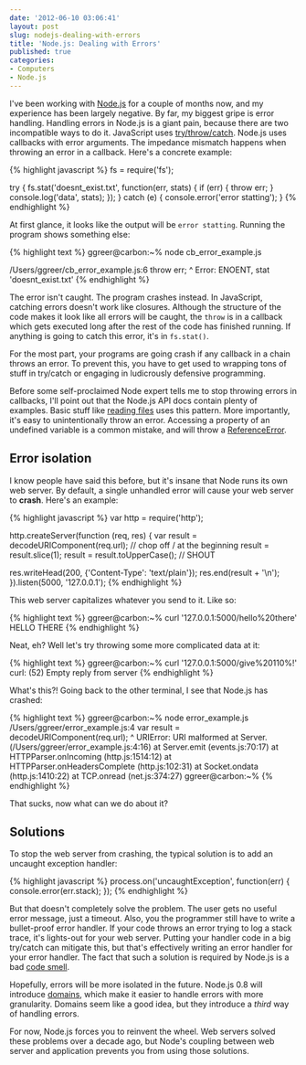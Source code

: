 ```yaml
---
date: '2012-06-10 03:06:41'
layout: post
slug: nodejs-dealing-with-errors
title: 'Node.js: Dealing with Errors'
published: true
categories:
- Computers
- Node.js
---
```


I've been working with [Node.js](http://nodejs.org/) for a couple of months now, and my experience has been largely negative. By far, my biggest gripe is error handling. Handling errors in Node.js is a giant pain, because there are two incompatible ways to do it. JavaScript uses [try/throw/catch](https://developer.mozilla.org/en/JavaScript/Reference/Global_Objects/Error#Examples). Node.js uses callbacks with error arguments. The impedance mismatch happens when throwing an error in a callback. Here's a concrete example:

{% highlight javascript %}
fs = require('fs');

try {
  fs.stat('doesnt_exist.txt', function(err, stats) {
    if (err) {
      throw err;
    }
    console.log('data', stats);
  });
}
catch (e) {
  console.error('error statting');
}
{% endhighlight %}

At first glance, it looks like the output will be `error statting`. Running the program shows something else:

{% highlight text %}
ggreer@carbon:~% node cb_error_example.js

/Users/ggreer/cb_error_example.js:6
      throw err;
            ^
Error: ENOENT, stat 'doesnt_exist.txt'
{% endhighlight %}

The error isn't caught. The program crashes instead. In JavaScript, catching errors doesn't work like closures. Although the structure of the code makes it look like all errors will be caught, the `throw` is in a callback which gets executed long after the rest of the code has finished running. If anything is going to catch this error, it's in `fs.stat()`.

For the most part, your programs are going crash if any callback in a chain throws an error. To prevent this, you have to get used to wrapping tons of stuff in try/catch or engaging in ludicrously defensive programming.

Before some self-proclaimed Node expert tells me to stop throwing errors in callbacks, I'll point out that the Node.js API docs contain plenty of examples. Basic stuff like [reading files](http://nodejs.org/api/fs.html#fs_fs_readfile_filename_encoding_callback) uses this pattern. More importantly, it's easy to unintentionally throw an error. Accessing a property of an undefined variable is a common mistake, and will throw a [ReferenceError](https://developer.mozilla.org/en/JavaScript/Reference/Global_Objects/ReferenceError).

## Error isolation

I know people have said this before, but it's insane that Node runs its own web server. By default, a single unhandled error will cause your web server to **crash**. Here's an example:

{% highlight javascript %}
var http = require('http');

http.createServer(function (req, res) {
  var result = decodeURIComponent(req.url);
  // chop off / at the beginning
  result = result.slice(1);
  result = result.toUpperCase(); // SHOUT

  res.writeHead(200, {'Content-Type': 'text/plain'});
  res.end(result + '\n');
}).listen(5000, '127.0.0.1');
{% endhighlight %}

This web server capitalizes whatever you send to it. Like so:

{% highlight text %}
ggreer@carbon:~% curl '127.0.0.1:5000/hello%20there'
HELLO THERE
{% endhighlight %}

Neat, eh? Well let's try throwing some more complicated data at it:

{% highlight text %}
ggreer@carbon:~% curl '127.0.0.1:5000/give%20110%!'
curl: (52) Empty reply from server
{% endhighlight %}

What's this?! Going back to the other terminal, I see that Node.js has crashed:

{% highlight text %}
ggreer@carbon:~% node error_example.js
/Users/ggreer/error_example.js:4
  var result = decodeURIComponent(req.url);
               ^
URIError: URI malformed
    at Server.<anonymous> (/Users/ggreer/error_example.js:4:16)
    at Server.emit (events.js:70:17)
    at HTTPParser.onIncoming (http.js:1514:12)
    at HTTPParser.onHeadersComplete (http.js:102:31)
    at Socket.ondata (http.js:1410:22)
    at TCP.onread (net.js:374:27)
ggreer@carbon:~%
{% endhighlight %}

That sucks, now what can we do about it?

## Solutions

To stop the web server from crashing, the typical solution is to add an uncaught exception handler:

{% highlight javascript %}
process.on('uncaughtException', function(err) {
  console.error(err.stack);
});
{% endhighlight %}

But that doesn't completely solve the problem. The user gets no useful error message, just a timeout. Also, you the programmer still have to write a bullet-proof error handler. If your code throws an error trying to log a stack trace, it's lights-out for your web server. Putting your handler code in a big try/catch can mitigate this, but that's effectively writing an error handler for your error handler. The fact that such a solution is required by Node.js is a bad [code smell](http://en.wikipedia.org/wiki/Code_smell).

Hopefully, errors will be more isolated in the future. Node.js 0.8 will introduce [domains](http://nodejs.org/docs/v0.7.9/api/domain.html), which make it easier to handle errors with more granularity. Domains seem like a good idea, but they introduce a *third* way of handling errors.

For now, Node.js forces you to reinvent the wheel. Web servers solved these problems over a decade ago, but Node's coupling between web server and application prevents you from using those solutions.
